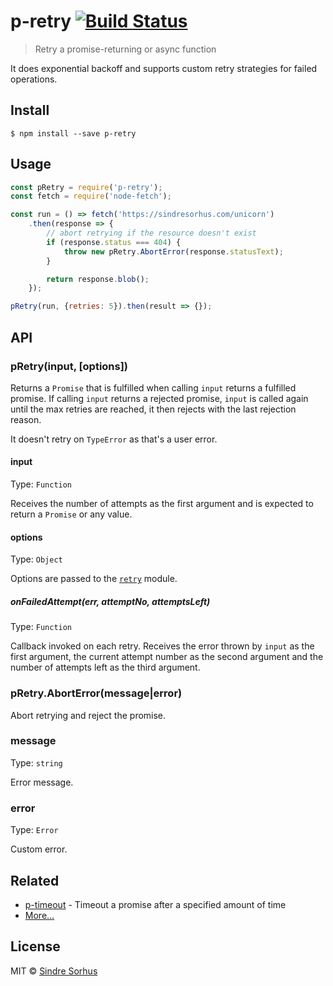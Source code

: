 # p-retry [![Build Status](https://travis-ci.org/sindresorhus/p-retry.svg?branch=master)](https://travis-ci.org/sindresorhus/p-retry)

> Retry a promise-returning or async function

It does exponential backoff and supports custom retry strategies for failed operations.


## Install

```
$ npm install --save p-retry
```


## Usage

```js
const pRetry = require('p-retry');
const fetch = require('node-fetch');

const run = () => fetch('https://sindresorhus.com/unicorn')
	.then(response => {
		// abort retrying if the resource doesn't exist
		if (response.status === 404) {
			throw new pRetry.AbortError(response.statusText);
		}

		return response.blob();
	});

pRetry(run, {retries: 5}).then(result => {});
```


## API

### pRetry(input, [options])

Returns a `Promise` that is fulfilled when calling `input` returns a fulfilled promise. If calling `input` returns a rejected promise, `input` is called again until the max retries are reached, it then rejects with the last rejection reason.

It doesn't retry on `TypeError` as that's a user error.

#### input

Type: `Function`

Receives the number of attempts as the first argument and is expected to return a `Promise` or any value.

#### options

Type: `Object`

Options are passed to the [`retry`](https://github.com/tim-kos/node-retry#retryoperationoptions) module.

##### onFailedAttempt(err, attemptNo, attemptsLeft)

Type: `Function`

Callback invoked on each retry. Receives the error thrown by `input` as the first argument, the current attempt number as the second argument and the number of attempts left as the third argument.

### pRetry.AbortError(message|error)

Abort retrying and reject the promise.

### message

Type: `string`

Error message.

### error

Type: `Error`

Custom error.


## Related

- [p-timeout](https://github.com/sindresorhus/p-timeout) - Timeout a promise after a specified amount of time
- [More…](https://github.com/sindresorhus/promise-fun)


## License

MIT © [Sindre Sorhus](https://sindresorhus.com)
